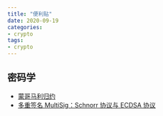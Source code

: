 ```yaml
---
title: "便利贴"
date: 2020-09-19
categories:
- crypto
tags:
- crypto
---
```


## 密码学
- [蒙哥马利归约](/static/sticky-notes/crypto/montgomery-reduction/README.pdf)
- [多重签名 MultiSig：Schnorr 协议与 ECDSA 协议](/static/sticky-notes/crypto/multi-sig-schnorr-and-ecdsa-protocol/README.pdf)
